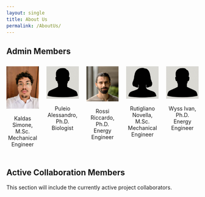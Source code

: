 ```yaml
---
layout: single
title: About Us
permalink: /AboutUs/
---
```


## Admin Members
<div style="display: flex; justify-content: space-between; gap: 20px; padding: 10px 0; width: 100%;">

  <div style="flex: 1; text-align: center;">
    <img src="/assets/images/FotoProfiloSK.jpg" alt="Member 1" style="width: 100%; max-width: 160px;">
    <p>Kaldas Simone, M.Sc.<br>Mechanical Engineer</p>
  </div>

  <div style="flex: 1; text-align: center;">
    <img src="/assets/images/FotoProfiloAP.png" alt="Member 2" style="width: 100%; max-width: 160px;">
    <p>Puleio Alessandro, Ph.D.<br>Biologist</p>
  </div>

  <div style="flex: 1; text-align: center;">
     <img src="/assets/images/FotoProfiloRR.jpg" alt="Member 3" style="width: 100%; max-width: 160px;">
    <p>Rossi Riccardo, Ph.D.<br>Energy Engineer</p>
  </div>

  <div style="flex: 1; text-align: center;">
    <img src="/assets/images/FotoProfiloNR.png" alt="Member 4" style="width: 100%; max-width: 160px;">
    <p>Rutigliano Novella, M.Sc.<br>Mechanical Engineer</p>
  </div>

  <div style="flex: 1; text-align: center;">
    <img src="/assets/images/FotoProfiloIW.png" alt="Member 5" style="width: 100%; max-width: 160px;">
    <p>Wyss Ivan, Ph.D.<br>Energy Engineer</p>
  </div>

</div>

## Active Collaboration Members

This section will include the currently active project collaborators.

